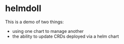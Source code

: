 # helmdoll

This is a demo of two things:
 * using one chart to manage another
 * the ability to update CRDs deployed via a helm chart